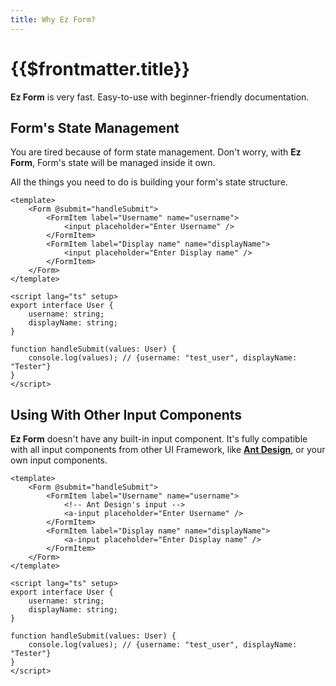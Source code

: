 ```yaml
---
title: Why Ez Form?
---
```


# {{$frontmatter.title}}

**Ez Form** is very fast. Easy-to-use with beginner-friendly documentation.

## Form's State Management

You are tired because of form state management. Don't worry, with **Ez Form**, Form's state will be managed inside it own.

All the things you need to do is building your form's state structure.

```vue
<template>
	<Form @submit="handleSubmit">
		<FormItem label="Username" name="username">
			<input placeholder="Enter Username" />
		</FormItem>
		<FormItem label="Display name" name="displayName">
			<input placeholder="Enter Display name" />
		</FormItem>
	</Form>
</template>

<script lang="ts" setup>
export interface User {
	username: string;
	displayName: string;
}

function handleSubmit(values: User) {
	console.log(values); // {username: "test_user", displayName: "Tester"}
}
</script>
```

## Using With Other Input Components

**Ez Form** doesn't have any built-in input component. It's fully compatible with all input components from other UI Framework, like [**Ant Design**](https://antdv.com/), or your own input components.

```vue
<template>
	<Form @submit="handleSubmit">
		<FormItem label="Username" name="username">
			<!-- Ant Design's input -->
			<a-input placeholder="Enter Username" />
		</FormItem>
		<FormItem label="Display name" name="displayName">
			<a-input placeholder="Enter Display name" />
		</FormItem>
	</Form>
</template>

<script lang="ts" setup>
export interface User {
	username: string;
	displayName: string;
}

function handleSubmit(values: User) {
	console.log(values); // {username: "test_user", displayName: "Tester"}
}
</script>
```
